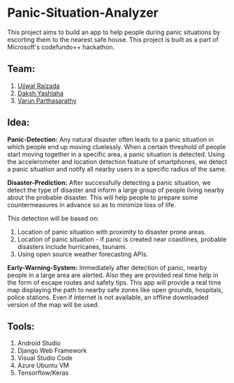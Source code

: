 # Panic-Situation-Analyzer

This project aims to build an app to help people during panic situations by escorting them to the nearest safe house.
This project is built as a part of Microsoft's codefundo++ hackathon.




## Team:

1. [Ujjwal Raizada](http://github.com/ujjwalrox)
2. [Daksh Yashlaha](http://github.com/tufty-123)
3. [Varun Parthasarathy](http://github.com/var-ji)


## Idea:

**Panic-Detection:** Any natural disaster often leads to a panic situation in which people end up moving cluelessly. When a certain threshold of people start moving together in a specific area, a panic situation is detected. Using the accelerometer and location detection feature of smartphones, we detect a panic situation and notify all nearby users in a specific radius of the same.

**Disaster-Prediction:** After successfully detecting a panic situation, we detect the type of disaster and inform a large group of people living nearby about the probable disaster. This will help people to prepare some countermeasures in advance so as to minimize loss of life.

This detection will be based on:
1. Location of panic situation with proximity to disaster prone areas.
2. Location of panic situation - if panic is created near coastlines, probable disasters include hurricanes, tsunami.
3. Using open source weather forecasting APIs. 
 
**Early-Warning-System:**  Immediately after detection of panic, nearby people in a large area are alerted. Also they are provided real time help in the form of escape routes and safety tips. This app will provide a real time map displaying the path to nearby safe zones like open grounds, hospitals, police stations. Even if internet is not available, an offline downloaded version of the map will be used.

## Tools:

1. Android Studio
2. Django Web Framework
3. Visual Studio Code
4. Azure Ubuntu VM
5. Tensorflow/Keras
